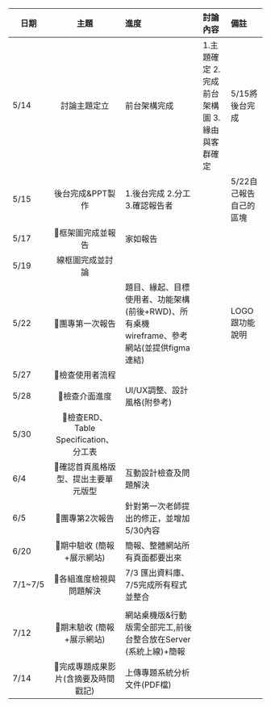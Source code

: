 
| 日期          |  主題                             | 進度  | 討論內容 | 備註  |
| ------------- |:--------------------:|:----------|:-------|:----------|
| 5/14 | 討論主題定立 | 前台架構完成 | 1.主題確定 2.完成前台架構圖 3.緣由與客群確定 | 5/15將後台完成 |
| 5/15 | 後台完成&PPT製作 |1.後台完成 2.分工 3.確認報告者 | | 5/22自己報告自己的區塊 |
| 5/17 | :crab:框架圖完成並報告 | 家如報告 | | |
| 5/19 | 線框圖完成並討論 |  | | |
| 5/22 | :crab:團專第一次報告 |題目、緣起、目標使用者、功能架構(前後+RWD)、所有桌機wireframe、參考網站(並提供figma連結)| |LOGO跟功能說明|
| 5/27 | :crab:檢查使用者流程 | | | |
| 5/28 | :crab:檢查介面進度 | UI/UX調整、設計風格(附參考) | | |
| 5/30 | :crab:檢查ERD、Table Specification、分工表 | | | |
| 6/4 | :crab:確認首頁風格版型、提出主要單元版型 |互動設計檢查及問題解決 | | |
| 6/5 | :crab:團專第2次報告 |針對第一次老師提出的修正，並增加5/30內容 | | |
| 6/20 | :crab:期中驗收 (簡報+展示網站) |簡報、整體網站所有頁面都要出來| | |
| 7/1~7/5 | :crab:各組進度檢視與問題解決 |7/3 匯出資料庫、7/5完成所有程式並整合
| | |
| 7/12 | :crab:期末驗收 (簡報+展示網站) |網站桌機版&行動版需全部完工,前後台整合放在Server (系統上線)+簡報 | | |
| 7/14 | :crab:完成專題成果影片(含摘要及時間戳記) |上傳專題系統分析文件(PDF檔) | | |
